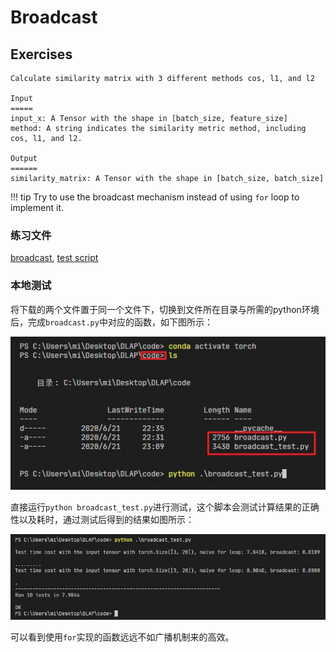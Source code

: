 # Broadcast

## Exercises

```
Calculate similarity matrix with 3 different methods cos, l1, and l2

Input
=====
input_x: A Tensor with the shape in [batch_size, feature_size]
method: A string indicates the similarity metric method, including cos, l1, and l2.

Output
======
similarity_matrix: A Tensor with the shape in [batch_size, batch_size]
```

!!! tip
    Try to use the broadcast mechanism instead of using `for` loop to implement it.

### 练习文件
[broadcast](./assets/broadcast/broadcast.py), [test script](./assets/broadcast/broadcast_test.py)

### 本地测试
将下载的两个文件置于同一个文件下，切换到文件所在目录与所需的python环境后，完成`broadcast.py`中对应的函数，如下图所示：

![](./assets/broadcast/test1.jpg)

直接运行`python broadcast_test.py`进行测试，这个脚本会测试计算结果的正确性以及耗时，通过测试后得到的结果如图所示：

![](./assets/broadcast/test2.jpg)

可以看到使用`for`实现的函数远远不如广播机制来的高效。